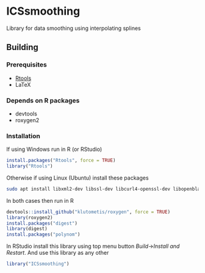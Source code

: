 
 ICSsmoothing
============

Library for data smoothing using interpolating splines

Building
----------
###  Prerequisites
* [Rtools](https://support.rstudio.com/hc/en-us/articles/200486498-Package-Development-Prerequisites)
* LaTeX

### Depends on R packages
* devtools
* roxygen2

### Installation
If using Windows run in R (or RStudio)
```R
install.packages("Rtools", force = TRUE)
library("Rtools")
```
Otherwise if using Linux (Ubuntu) install these packages
```bash
sudo apt install libxml2-dev libssl-dev libcurl4-openssl-dev libopenblas-dev r-base r-base-dev
```

In both cases then run in R 
```R
devtools::install_github("klutometis/roxygen", force = TRUE)
library(roxygen2)
install.packages("digest")
library(digest)
install.packages("polynom")
```
In RStudio install this library using top menu button *Build*->*Install and Restart*.
And use this library as any other
```R
library("ICSsmoothing")
```
